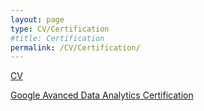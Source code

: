 ```yaml
---
layout: page
type: CV/Certification
#title: Certification
permalink: /CV/Certification/
---
```


[CV](CV.pdf)

[Google Avanced Data Analytics Certification](GADA_cert.pdf)
